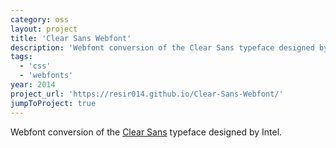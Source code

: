```yaml
---
category: oss
layout: project
title: 'Clear Sans Webfont'
description: 'Webfont conversion of the Clear Sans typeface designed by Intel.'
tags:
  - 'css'
  - 'webfonts'
year: 2014
project_url: 'https://resir014.github.io/Clear-Sans-Webfont/'
jumpToProject: true
---
```


<p>Webfont conversion of the <a href="https://01.org/clear-sans" target="_blank" rel="noopener noreferrer">Clear Sans</a> typeface designed by Intel.</p>
